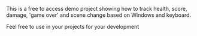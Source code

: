 This is a free to access demo project showing how to track health, score, damage, 'game over' and scene change based on Windows and keyboard.

Feel free to use in your projects for your development
